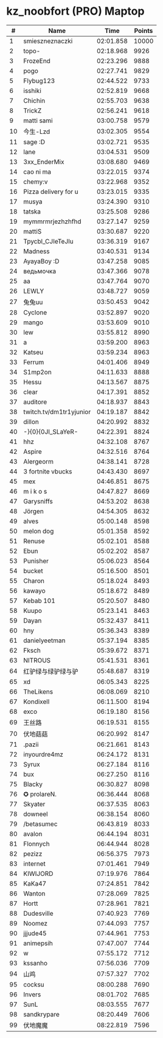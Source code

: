 # kz_noobfort (PRO) Maptop

|  # | Name | Time | Points |
|-------------- | -------------- | -------------- | -------------- | 
| 1 | smieszneznaczki | 02:01.858 | 10000 | 
| 2 | topo- | 02:18.968 | 9926 | 
| 3 | FrozeEnd | 02:23.296 | 9888 | 
| 4 | pogo | 02:27.741 | 9829 | 
| 5 | Flybug123 | 02:44.522 | 9733 | 
| 6 | isshiki | 02:52.819 | 9668 | 
| 7 | Chichin | 02:55.703 | 9638 | 
| 8 | TrickZ | 02:56.241 | 9618 | 
| 9 | matti sami | 03:00.758 | 9579 | 
| 10 | 今生-Lzd | 03:02.305 | 9554 | 
| 11 | sage :D | 03:02.721 | 9535 | 
| 12 | lane | 03:04.531 | 9509 | 
| 13 | 3xx_EnderMix | 03:08.680 | 9469 | 
| 14 | cao ni ma | 03:22.015 | 9374 | 
| 15 | chemy:v | 03:22.968 | 9352 | 
| 16 | Pizza delivery for u | 03:23.015 | 9335 | 
| 17 | musya | 03:24.390 | 9310 | 
| 18 | tatska | 03:25.508 | 9286 | 
| 19 | mymmrmrjezhzhfhd | 03:27.147 | 9259 | 
| 20 | mattiS | 03:30.687 | 9220 | 
| 21 | Tpycbl_CJIeTeJIu | 03:36.319 | 9167 | 
| 22 | Madness | 03:40.531 | 9134 | 
| 23 | AyayaBoy :D | 03:47.258 | 9085 | 
| 24 | ведьмочка | 03:47.366 | 9078 | 
| 25 | aa | 03:47.764 | 9070 | 
| 26 | LEWLY | 03:48.727 | 9059 | 
| 27 | 兔兔uu | 03:50.453 | 9042 | 
| 28 | Cyclone | 03:52.897 | 9020 | 
| 29 | mango | 03:53.609 | 9010 | 
| 30 | lew | 03:55.812 | 8990 | 
| 31 | a | 03:59.200 | 8963 | 
| 32 | Katseu | 03:59.234 | 8963 | 
| 33 | Ferrum | 04:01.406 | 8949 | 
| 34 | S1mp2on | 04:11.633 | 8888 | 
| 35 | Hessu | 04:13.567 | 8875 | 
| 36 | clear | 04:17.391 | 8852 | 
| 37 | auditore | 04:18.937 | 8843 | 
| 38 | twitch.tv/dm1tr1yjunior | 04:19.187 | 8842 | 
| 39 | dillon | 04:20.992 | 8832 | 
| 40 | -}{0}{0JI_SLaYeR- | 04:22.391 | 8824 | 
| 41 | hhz | 04:32.108 | 8767 | 
| 42 | Aspire | 04:32.516 | 8764 | 
| 43 | Alergeorm | 04:38.141 | 8728 | 
| 44 | 3 fortnite vbucks | 04:43.430 | 8697 | 
| 45 | mex | 04:46.851 | 8675 | 
| 46 | m i k o s | 04:47.827 | 8669 | 
| 47 | Garysniffs | 04:53.202 | 8638 | 
| 48 | Jörgen | 04:54.305 | 8632 | 
| 49 | alves | 05:00.148 | 8598 | 
| 50 | melon dog | 05:01.358 | 8592 | 
| 51 | Renuse | 05:02.101 | 8588 | 
| 52 | Ebun | 05:02.202 | 8587 | 
| 53 | Punisher | 05:06.023 | 8564 | 
| 54 | bucket | 05:16.500 | 8501 | 
| 55 | Charon | 05:18.024 | 8493 | 
| 56 | kawayo | 05:18.672 | 8489 | 
| 57 | Kebab 101 | 05:20.507 | 8480 | 
| 58 | Kuupo | 05:23.141 | 8463 | 
| 59 | Dayan | 05:32.437 | 8411 | 
| 60 | hny | 05:36.343 | 8389 | 
| 61 | danielyeetman | 05:37.194 | 8385 | 
| 62 | Fksch | 05:39.672 | 8371 | 
| 63 | NITROUS | 05:41.531 | 8361 | 
| 64 | 红驴绿与绿驴绿与驴 | 05:48.687 | 8319 | 
| 65 | xd | 06:05.343 | 8225 | 
| 66 | TheLikens | 06:08.069 | 8210 | 
| 67 | Kondixell | 06:11.500 | 8194 | 
| 68 | exco | 06:19.180 | 8156 | 
| 69 | 王丝路 | 06:19.531 | 8155 | 
| 70 | 伏地菇菇 | 06:20.992 | 8147 | 
| 71 | .pazii | 06:21.661 | 8143 | 
| 72 | inyourdre4mz | 06:24.172 | 8131 | 
| 73 | Syrux | 06:27.184 | 8116 | 
| 74 | bux | 06:27.250 | 8116 | 
| 75 | Blacky | 06:30.827 | 8098 | 
| 76 | ✪ prolareN. | 06:36.444 | 8068 | 
| 77 | Skyater | 06:37.535 | 8063 | 
| 78 | downeel | 06:38.154 | 8060 | 
| 79 | /betasumec | 06:43.819 | 8033 | 
| 80 | avalon | 06:44.194 | 8031 | 
| 81 | Flonnych | 06:44.944 | 8028 | 
| 82 | pezizz | 06:56.375 | 7973 | 
| 83 | internet | 07:01.461 | 7949 | 
| 84 | KIWIJORD | 07:19.976 | 7864 | 
| 85 | KaKa47 | 07:24.851 | 7842 | 
| 86 | Wanton | 07:28.069 | 7825 | 
| 87 | Hortt | 07:28.961 | 7821 | 
| 88 | Dudesville | 07:40.923 | 7769 | 
| 89 | Noomez | 07:44.093 | 7757 | 
| 90 | jjjude45 | 07:44.961 | 7753 | 
| 91 | animepsih | 07:47.007 | 7744 | 
| 92 | w | 07:55.172 | 7712 | 
| 93 | kssanho | 07:56.036 | 7709 | 
| 94 | 山鸡 | 07:57.327 | 7702 | 
| 95 | cocksu | 08:00.288 | 7690 | 
| 96 | Invers | 08:01.702 | 7685 | 
| 97 | SunL | 08:03.555 | 7677 | 
| 98 | sandkrypare | 08:20.449 | 7606 | 
| 99 | 伏地魔魔 | 08:22.819 | 7596 | 

